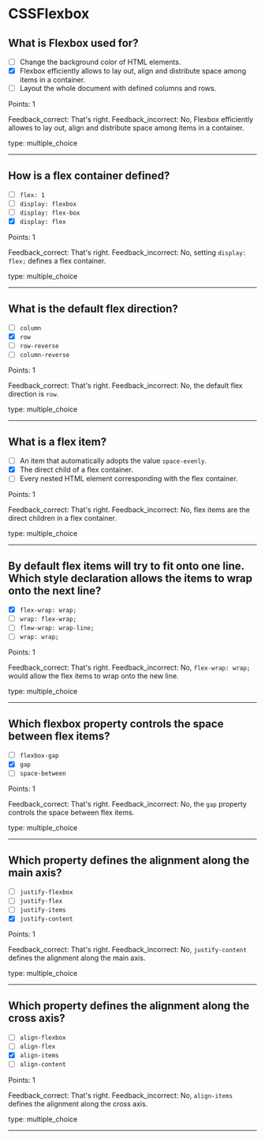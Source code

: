 # CSSFlexbox

## What is Flexbox used for?

- [ ] Change the background color of HTML elements.
- [x] Flexbox efficiently allows to lay out, align and distribute space among items in a container.
- [ ] Layout the whole document with defined columns and rows.

Points: 1

Feedback_correct: That's right.
Feedback_incorrect: No, Flexbox efficiently allowes to lay out, align and distribute space among items in a container.

type: multiple_choice

---

## How is a flex container defined?

- [ ] `flex: 1`
- [ ] `display: flexbox`
- [ ] `display: flex-box`
- [x] `display: flex`

Points: 1

Feedback_correct: That's right.
Feedback_incorrect: No, setting `display: flex;` defines a flex container.

type: multiple_choice

---

## What is the default flex direction?

- [ ] `column`
- [x] `row`
- [ ] `row-reverse`
- [ ] `column-reverse`

Points: 1

Feedback_correct: That's right.
Feedback_incorrect: No, the default flex direction is `row`.

type: multiple_choice

---

## What is a flex item?

- [ ] An item that automatically adopts the value `space-evenly`.
- [x] The direct child of a flex container.
- [ ] Every nested HTML element corresponding with the flex container.

Points: 1

Feedback_correct: That's right.
Feedback_incorrect: No, flex items are the direct children in a flex container.

type: multiple_choice

---

## By default flex items will try to fit onto one line. Which style declaration allows the items to wrap onto the next line?

- [x] `flex-wrap: wrap;`
- [ ] `wrap: flex-wrap;`
- [ ] `flew-wrap: wrap-line;`
- [ ] `wrap: wrap;`

Points: 1

Feedback_correct: That's right.
Feedback_incorrect: No, `flex-wrap: wrap;` would allow the flex items to wrap onto the new line.

type: multiple_choice

---

## Which flexbox property controls the space between flex items?

- [ ] `flexbox-gap`
- [x] `gap`
- [ ] `space-between`

Points: 1

Feedback_correct: That's right.
Feedback_incorrect: No, the `gap` property controls the space between flex items.

type: multiple_choice

---

## Which property defines the alignment along the main axis?

- [ ] `justify-flexbox`
- [ ] `justify-flex`
- [ ] `justify-items`
- [x] `justify-content`

Points: 1

Feedback_correct: That's right.
Feedback_incorrect: No, `justify-content` defines the alignment along the main axis.

type: multiple_choice

---

## Which property defines the alignment along the cross axis?

- [ ] `align-flexbox`
- [ ] `align-flex`
- [x] `align-items`
- [ ] `align-content`

Points: 1

Feedback_correct: That's right.
Feedback_incorrect: No, `align-items` defines the alignment along the cross axis.

type: multiple_choice

---
